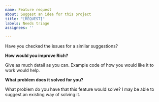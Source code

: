 ```yaml
---
name: Feature request
about: Suggest an idea for this project
title: "[REQUEST]"
labels: Needs triage
assignees: ''

---
```


Have you checked the issues for a similar suggestions?

**How would you improve Rich?**

Give as much detail as you can. Example code of how you would like it to work would help.

**What problem does it solved for you?**

What problem do you have that this feature would solve? I may be able to suggest an existing way of solving it.
